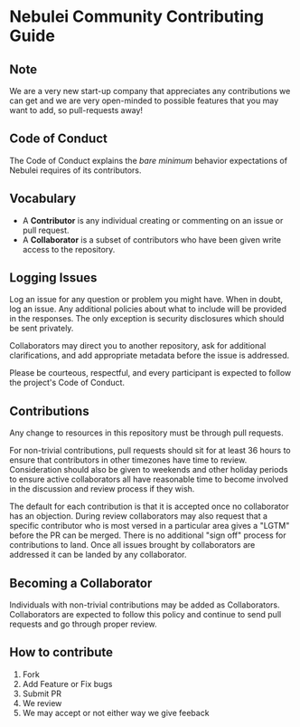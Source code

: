 # Nebulei Community Contributing Guide

## Note
We are a very new start-up company that appreciates any contributions we can get and we are very open-minded to possible features that you may want to add, so pull-requests away!

## Code of Conduct

The Code of Conduct explains the _bare minimum_ behavior
expectations of Nebulei requires of its contributors.

## Vocabulary

* A **Contributor** is any individual creating or commenting on an issue or pull request.
* A **Collaborator** is a subset of contributors who have been given write access to the repository.

## Logging Issues

Log an issue for any question or problem you might have. When in doubt, log an issue.
Any additional policies about what to include will be provided in the responses. The only
exception is security disclosures which should be sent privately.

Collaborators may direct you to another repository, ask for additional clarifications, and
add appropriate metadata before the issue is addressed.

Please be courteous, respectful, and every participant is expected to follow the
project's Code of Conduct.

## Contributions

Any change to resources in this repository must be through pull requests.

For non-trivial contributions, pull requests should sit for at least 36 hours to ensure that
contributors in other timezones have time to review. Consideration should also be given to
weekends and other holiday periods to ensure active collaborators all have reasonable time to
become involved in the discussion and review process if they wish.

The default for each contribution is that it is accepted once no collaborator has an objection.
During review collaborators may also request that a specific contributor who is most versed in a
particular area gives a "LGTM" before the PR can be merged. There is no additional "sign off"
process for contributions to land. Once all issues brought by collaborators are addressed it can
be landed by any collaborator.

## Becoming a Collaborator

Individuals with non-trivial contributions may be added as Collaborators.
Collaborators are expected to follow this policy and continue to send pull
requests and go through proper review.

## How to contribute

1. Fork
2. Add Feature or Fix bugs
3. Submit PR
4. We review
5. We may accept or not either way we give feeback

